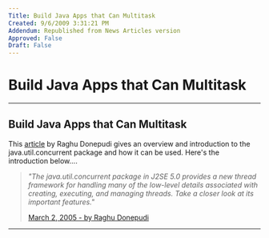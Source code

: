 ```yaml
---
Title: Build Java Apps that Can Multitask
Created: 9/6/2009 3:31:21 PM
Addendum: Republished from News Articles version
Approved: False
Draft: False
---
```

# Build Java Apps that Can Multitask

---

## Build Java Apps that Can Multitask


This [article](http://www.devx.com/java/article/27439) by Raghu Donepudi gives an overview and introduction to the java.util.concurrent package and how it can be used. Here's the introduction below....



> *"The java.util.concurrent package in J2SE 5.0 provides a new thread framework for handling many of the low-level details associated with creating, executing, and managing threads. Take a closer look at its important features."*
> 
> 
> 
> [March 2, 2005 - by Raghu Donepudi](http://www.devx.com/java/article/27439)





---

